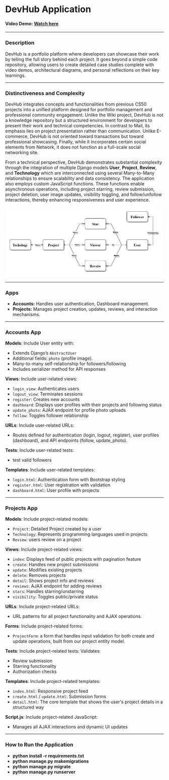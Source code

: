 # DevHub Application

#### Video Demo: [Watch here](https://youtu.be/BZ5xcTF5dFM)

---

### Description
DevHub is a portfolio platform where developers can showcase their work by telling the full story behind each project. It goes beyond a simple code repository, allowing users to create detailed case studies complete with video demos, architectural diagrams, and personal reflections on their key learnings.

---

### Distinctiveness and Complexity
DevHub integrates concepts and functionalities from previous CS50 projects into a unified platform designed for portfolio management and professional community engagement. Unlike the Wiki project, DevHub is not a knowledge repository but a structured environment for developers to present their work and technical competencies. In contrast to Mail, its emphasis lies on project presentation rather than communication. Unlike E-commerce, DevHub is not oriented toward transactions but toward professional showcasing. Finally, while it incorporates certain social elements from Network, it does not function as a full-scale social networking site.

From a technical perspective, DevHub demonstrates substantial complexity through the integration of multiple Django models **User**, **Project**, **Review**, and **Technology** which are interconnected using several Many-to-Many relationships to ensure scalability and data consistency. The application also employs custom JavaScript functions. These functions enable asynchronous operations, including project starring, review submission, project deletion, user image updates, visibility toggling, and follow/unfollow interactions, thereby enhancing responsiveness and user experience.

![ER Diagram](ERDiagram.png)

---

### Apps
- **Accounts:** Handles user authentication, Dashboard management.
- **Projects:** Manages project creation, updates, reviews, and interaction mechanisms.  

---

### Accounts App

**Models**: Include User entity with:
  - Extends Django’s `AbstractUser`
  - Additional fields: `photo` (profile image).
  - Many-to-many self-relationship for followers/following
  - Includes serializer method for API responses

**Views**: Include user-related views:
- `login_view`: Authenticates users  
- `logout_view`: Terminates sessions  
- `register`: Creates new accounts
- `dashboard`: Displays user profiles with their projects and following status  
- `update_photo`: AJAX endpoint for profile photo uploads  
- `follow`: Toggles follower relationship  

**URLs**: Include user-related URLs:
- Routes defined for authentication (login, logout, register), user profiles (dashboard), and API endpoints (follow, update_photo).

**Tests**: Include user-related tests:
- test valid followers

**Templates**: Include user-related templates:
- `login.html`: Authentication form with Bootstrap styling  
- `register.html`: User registration with validation  
- `dashboard.html`: User profile with projects

---

### Projects App

**Models**: Include project-related models:
- `Project`: Detailed Project created by a user
- `Technology`: Represents programming languages used in projects 
- `Review`: users review on a project

**Views**: Include project-related views:
- `index`: Displays feed of public projects with pagination feature
- `create`: Handles new project submissions
- `update`: Modifies existing projects  
- `delete`: Removes projects  
- `detail`: Shows project info and reviews  
- `reviews`: AJAX endpoint for adding reviews  
- `stars`: Handles starring/unstarring  
- `visibility`: Toggles public/private status  

**URLs**: Include project-related URLs:
- URL patterns for all project functionality and AJAX operations.

**Forms**: Include project-related forms:
- `ProjectForm`: a form that handles input validation for both create and update operations, built from our project entity model.

**Tests**: Include project-related tests:
Validates:
- Review submission  
- Starring functionality  
- Authorization checks  

**Templates**: Include project-related templates:
- `index.html`: Responsive project feed  
- `create.html` / `update.html`: Submission forms  
- `detail.html`: The core template that shows the user's project details in a structured way

**Script.js**: Include project-related JavaScript:
- Manages all AJAX interactions and dynamic UI updates

---

### How to Run the Application
- **python install -r requirements.txt**
- **python manage.py makemigrations**
- **python manage.py migrate**
- **python manage.py runserver**
